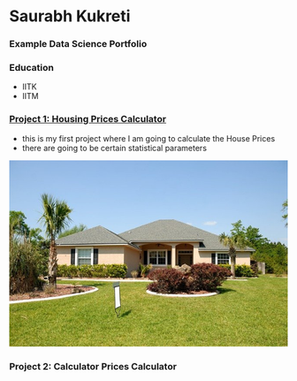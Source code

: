 # Saurabh Kukreti
### Example Data Science Portfolio

### Education
- IITK
- IITM
### [Project 1: Housing Prices Calculator](https://www.markdownguide.org/basic-syntax/#links)
- this is my first project where I am going to calculate the House Prices
- there are going to be certain statistical parameters

![](/images/git-image.jpg)

### Project 2: Calculator Prices Calculator
